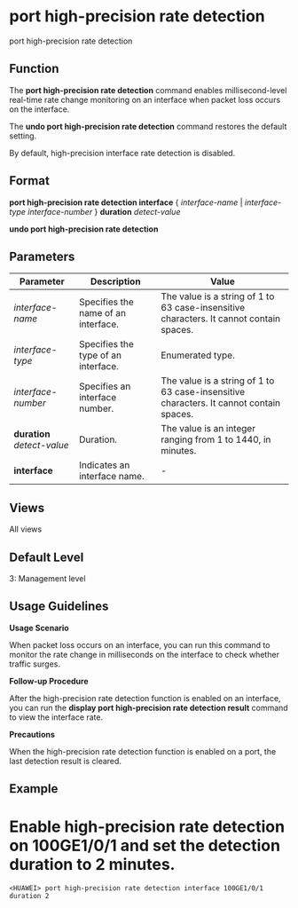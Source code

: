 port high-precision rate detection
==================================

port high-precision rate detection

Function
--------



The **port high-precision rate detection** command enables millisecond-level real-time rate change monitoring on an interface when packet loss occurs on the interface.

The **undo port high-precision rate detection** command restores the default setting.



By default, high-precision interface rate detection is disabled.


Format
------

**port high-precision rate detection interface** { *interface-name* | *interface-type* *interface-number* } **duration** *detect-value*

**undo port high-precision rate detection**


Parameters
----------

| Parameter | Description | Value |
| --- | --- | --- |
| *interface-name* | Specifies the name of an interface. | The value is a string of 1 to 63 case-insensitive characters. It cannot contain spaces. |
| *interface-type* | Specifies the type of an interface. | Enumerated type. |
| *interface-number* | Specifies an interface number. | The value is a string of 1 to 63 case-insensitive characters. It cannot contain spaces. |
| **duration** *detect-value* | Duration. | The value is an integer ranging from 1 to 1440, in minutes. |
| **interface** | Indicates an interface name. | - |



Views
-----

All views


Default Level
-------------

3: Management level


Usage Guidelines
----------------

**Usage Scenario**

When packet loss occurs on an interface, you can run this command to monitor the rate change in milliseconds on the interface to check whether traffic surges.

**Follow-up Procedure**

After the high-precision rate detection function is enabled on an interface, you can run the **display port high-precision rate detection result** command to view the interface rate.

**Precautions**

When the high-precision rate detection function is enabled on a port, the last detection result is cleared.


Example
-------

# Enable high-precision rate detection on 100GE1/0/1 and set the detection duration to 2 minutes.
```
<HUAWEI> port high-precision rate detection interface 100GE1/0/1 duration 2

```